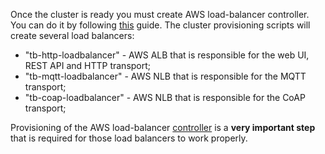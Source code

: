 Once the cluster is ready you must create AWS load-balancer controller.
You can do it by following [this](https://docs.aws.amazon.com/eks/latest/userguide/aws-load-balancer-controller.html) guide.
The cluster provisioning scripts will create several load balancers:

* "tb-http-loadbalancer" - AWS ALB that is responsible for the web UI, REST API and HTTP transport;
* "tb-mqtt-loadbalancer" - AWS NLB that is responsible for the MQTT transport;
* "tb-coap-loadbalancer" - AWS NLB that is responsible for the CoAP transport;

Provisioning of the AWS load-balancer [controller](https://docs.aws.amazon.com/eks/latest/userguide/aws-load-balancer-controller.html)
is a **very important step** that is required for those load balancers to work properly. 